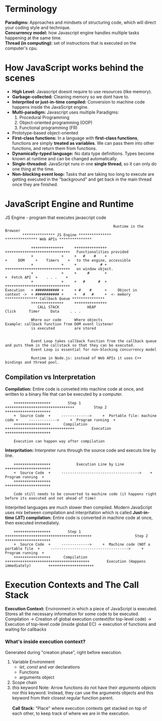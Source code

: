 # Terminology

**Paradigms:** Approaches and mindsets of structuring code, which will direct your coding style and technique. <br>
**Concurrency model:** how Javascript engine handles multiple tasks happening at the same time. <br>
**Thread (in computing):** set of instructions that is executed on the computer's cpu. <br>

# How JavaScript works behind the scenes

* **High Level:** Javascript doesnt require to use resources (like memory).
* **Garbage-collected:** Cleaning memory so we dont have to.
* **Interprited or just-in-time compiled:** Conversion to machine code happens inside the JavaScript engine.
*  **Multi-paradigm:** Javascript uses multiple Paradigms:
    1. Procedural Programming
    2. Object-oriented programming (OOP)
    3. Functional programming (FR)
* Prototype-based object-oriented
* **First-class functions:** In a language with **first-class functions**, functions are simply **treated as variables**. We can pass them into other functions, and return them from functions.
*  **Dynamically-typed language:** No data type definitions. Types become known at runtime and can be changed automatically.
*  **Single-threaded:** JavaScript runs in one **single thread**, so it can only do one thing at the time.
*  **Non-blocking event loop:** Tasks that are taking too long to execute are getting executed in the "background" and get back in the main thread once they are finished.

# JavaScript Engine and Runtime
JS Engine - program that executes javascript code <br>

                                                      Runtime in the Browser
            *************** JS Engine ***************                     *************** Web APIs *************** 

                +++++++++++++++     +++++++++++++++                           ++++++++++++++++++++++++++++++   Functionalities provided 
                +             +     +   #    #    +                           +     DOM     +    Timers    +   to the engine, accessible
                +             +     +           # +                           ++++++++++++++++++++++++++++++   on window object.
                +             +     +     #       +                           +  Fetch API  +    . . .    + 
                +             +     +   #      #  +                           ++++++++++++++++++++++++++++++
    Execution   + ########### +     + #    #      +     Object in           
    context ->  + ########### +     +   #   #     +  <- memory             *************** Callback Queue *************** 
                +++++++++++++++     +++++++++++++++                         
                   CALL STACK             HEAP                               Click      Timer     Data     . . .
                                                                             
                Where our code      Where objects                          Example: callback function from DOM event listener
                is executed         are stored
                
                
                Event Loop takes callback function from the callback queue and puts them in the callstack so that they can be executed.
                Event Loop is essential for non-blocking concurrency model
                
                Runtime in Node.js: instead of Web APIs it uses C++ bindings and thread pool.
       
       
## Compilation vs Interpretation

**Compilation:** Entire code is conveted into machine code at once, and written to a binary file that can be executed by a computer. <br>
                           
        +++++++++++++++++        Step 1          ++++++++++++++++++++++++++++++++         Step 2         +++++++++++++++++++++
        +  Source Code  +     ------------->     +  Portable file: machine code +     ------------->     +  Program running  +
        +++++++++++++++++      Compilation       ++++++++++++++++++++++++++++++++        Execution       +++++++++++++++++++++
        
        Execution can happen way after compilation
                                                  
**Interpritation:** Interpreter runs through the source code and executs line by line.

        +++++++++++++++++            Execution Line by Line            +++++++++++++++++++++
        +  Source Code  +     ------------------------------------>    +  Program running  +
        +++++++++++++++++                                              +++++++++++++++++++++
        
        Code still needs to be converted to machine code (it happens right before its executed and not ahead of time)
        
Interprited languages are much slower then compiled. Modern JavaScript uses mix between compilation and interpritation which is called **Just-in-time (JIT) compilation:** Entire code is converted in machine code at once, then executed immediately.

        +++++++++++++++++        Step 1          ++++++++++++++++++++++++++++++++++++++++                    Step 2                    +++++++++++++++++++++
        +  Source Code  +     ------------->     +  Machine code (NOT a portable file  +     ------------------------------------>     +  Program running  +
        +++++++++++++++++      Compilation       +++++++++++++++++++++++++++++++++++++++        Execution (Happens immediately)        +++++++++++++++++++++
        

# Execution Contexts and The Call Stack

**Execution Context:** Environment in which a piece of JavaScript is executed. Stores all the necessary information for some code to be executed. <br>
Compilation -> Creation of global execution context(for top-level code) -> Execution of top-level code (inside global EC) -> execution of functions and waiting for callbacks <br>
### What's inside execution context?
Generated during "creation phase", right before execution.<br>
1. Variable Environment
    * *let*, *const* and *var* declarations
    * Functions
    * arguments object
2. Scope chain
3. *this* keyword
Note: Arrow functions do not have their *arguments objects* nor *this* keyword. Instead, they can use the arguments objects and this keyword from their closest regular function parent.
<br><br>
**Call Stack:** "Place" where execution contexts get stacked on top of each other, to keep track of where we are in the execution.
